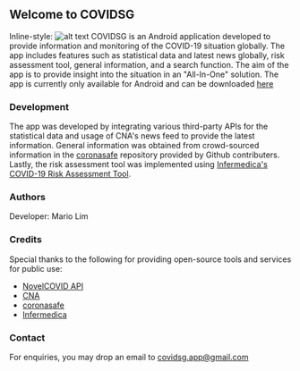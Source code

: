 ## Welcome to COVIDSG
Inline-style: 
![alt text](https://github.com/JavascriptAddict/COVIDSG/assets/logo.png "COVIDSG")
COVIDSG is an Android application developed to provide information and monitoring of the COVID-19 situation globally. The app includes features such as statistical data and latest news globally, risk assessment tool, general information, and a search function. The aim of the app is to provide insight into the situation in an "All-In-One" solution. The app is currently only available for Android and can be downloaded [here](https://covidsg.app "COVIDSG | Mobile App")

### Development
The app was developed by integrating various third-party APIs for the statistical data and usage of CNA's news feed to provide the latest information. General information was obtained from crowd-sourced information in the [coronasafe](https://github.com/coronasafe/coronasafe.in "coronnasafe") repository provided by Github contributers. Lastly, the risk assessment tool was implemented using [Infermedica's COVID-19 Risk Assessment Tool](https://infermedica.com/covid19 "Infermedica COVID-19 Risk Assessment Tool").

### Authors
Developer: Mario Lim

### Credits
Special thanks to the following for providing open-source tools and services for public use:
* [NovelCOVID API](https://corona.lmao.ninja/ "NovelCOVID API")
* [CNA](https://www.channelnewsasia.com/ "CNA")
* [coronasafe](https://github.com/coronasafe/coronasafe.in "coronnasafe")
* [Infermedica](https://infermedica.com/covid19 "Infermedica COVID-19 Risk Assessment Tool")

### Contact
For enquiries, you may drop an email to covidsg.app@gmail.com
